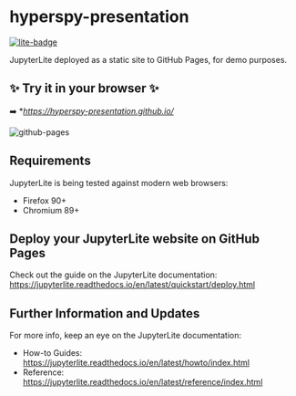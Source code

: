 # hyperspy-presentation

[![lite-badge](https://jupyterlite.rtfd.io/en/latest/_static/badge.svg)](https://hyperspy-presentation.github.io/)

JupyterLite deployed as a static site to GitHub Pages, for demo purposes.

## ✨ Try it in your browser ✨

➡️ **https://hyperspy-presentation.github.io/*

![github-pages](https://user-images.githubusercontent.com/591645/120649478-18258400-c47d-11eb-80e5-185e52ff2702.gif)

## Requirements

JupyterLite is being tested against modern web browsers:

- Firefox 90+
- Chromium 89+

## Deploy your JupyterLite website on GitHub Pages

Check out the guide on the JupyterLite documentation: https://jupyterlite.readthedocs.io/en/latest/quickstart/deploy.html

## Further Information and Updates

For more info, keep an eye on the JupyterLite documentation:

- How-to Guides: https://jupyterlite.readthedocs.io/en/latest/howto/index.html
- Reference: https://jupyterlite.readthedocs.io/en/latest/reference/index.html